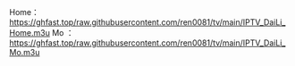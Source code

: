 Home：https://ghfast.top/raw.githubusercontent.com/ren0081/tv/main/IPTV_DaiLi_Home.m3u
 Mo ：https://ghfast.top/raw.githubusercontent.com/ren0081/tv/main/IPTV_DaiLi_Mo.m3u
